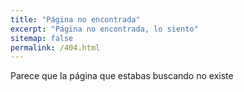```yaml
---
title: "Página no encontrada"
excerpt: "Página no encontrada, lo siento"
sitemap: false
permalink: /404.html
---
```


Parece que la página que estabas buscando no existe
